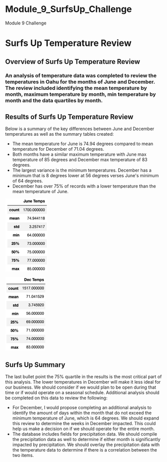 # Module_9_SurfsUp_Challenge
Module 9 Challenge
# Surfs Up Temperature Review

## Overview of Surfs Up Temperature Review
### An analysis of temperature data was completed to review the temperatures in Oahu for the months of June and December. The review included identifying the mean temperature by month, maximum temperature by month, min temperature by month and the data quartiles by month. 

## Results of Surfs Up Temperature Review
Below is a summary of the key differences between June and December temperatures as well as the summary tables created: 
- The mean temperature for June is 74.94 degrees compared to mean temperature for December of 71.04 degrees.
- Both months have a similar maximum temperature with June max temperature of 85 degrees and December max temperature of 83 degrees. 
- The largest variance is the minimum temperatures. December has a minimum that is 8 degrees lower at 56 degrees verses June's minimum of 64 degrees. 
- December has over 75% of records with a lower temperature than the mean temperature of June. 

![June Summmary](https://github.com/codfjenn/Module_9_SurfsUp_Challenge/blob/main/June%20Temps.png)

![December Summary](https://github.com/codfjenn/Module_9_SurfsUp_Challenge/blob/main/Dec%20Temps.png)

## Surfs Up Summary
The last bullet point the 75% quartile in the results is the most critical part of this analysis. The lower temperatures in December will make it less ideal for our business. We should consider if we would plan to be open during that time or if would operate on a seasonal schedule. Additional analysis should be completed on this data to review the following: 
- For December, I would propose completing an additional analysis to identify the amount of days within the month that do not exceed the minimum temperature of June, which is 64 degrees. We should expand this review to determine the weeks in December impacted. This could help us make a decision on if we should operate for the entire month. 
- The database includes fields for precipitation data. We should compile the precipitation data as well to determine if either month is significantly impacted by precipitation. We should overlay the precipitation data with the temperature data to determine if there is a correlation between the two items. 

